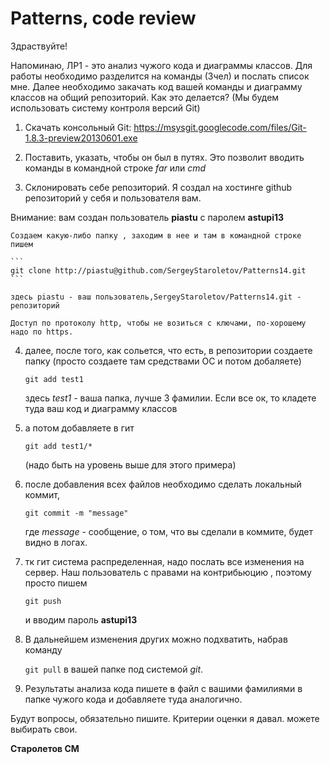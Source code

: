 Patterns, code review
==========
Здраствуйте!

Напоминаю, ЛР1 - это анализ чужого кода и диаграммы классов. Для работы необходимо разделится на команды (3чел) и послать список мне. Далее необходимо закачать код вашей команды и диаграмму классов на общий репозиторий. Как это делается? (Мы будем использовать систему контроля версий Git)

1. Скачать консольный Git:
<https://msysgit.googlecode.com/files/Git-1.8.3-preview20130601.exe>

2. Поставить, указать, чтобы он был в путях. Это позволит вводить команды в командной строке _far_ или _cmd_

3. Склонировать себе репозиторий. Я создал на хостинге github репозиторий у себя и пользователя вам.

Внимание: вам создан пользователь __piastu__ с паролем __astupi13__

    Создаем какую-либо папку , заходим в нее и там в командной строке пишем

    ``` 
    git clone http://piastu@github.com/SergeyStaroletov/Patterns14.git
    ```
    
    здесь piastu - ваш пользователь,SergeyStaroletov/Patterns14.git - репозиторий
    
    Доступ по протоколу http, чтобы не возиться с ключами, по-хорошему надо по https.

4. далее, после того, как сольется, что есть, в репозитории создаете папку (просто создаете там средствами ОС и потом добаляете)

    ```
    git add test1
    ```
    
    здесь _test1_ - ваша папка, лучше 3 фамилии. 
    Если все ок, то кладете туда ваш код и диаграмму классов

5. а потом добавляете в гит
    ```
    git add test1/*
    ```
    (надо быть на уровень выше для этого примера)

6. после добавления всех файлов необходимо сделать локальный коммит, 
    ```
    git commit -m "message"
    ```
    где _message_ - сообщение, о том, что вы сделали в коммите, будет видно в логах.

7. тк гит система распределенная, надо послать все изменения на сервер.
Наш пользователь с правами на контрибьюцию , поэтому просто пишем
    ```
    git push
    ```
    и вводим пароль __astupi13__

8. В дальнейшем изменения других можно подхватить, набрав команду

    ```git pull``` в вашей папке под системой _git_.

9. Результаты анализа кода пишете в файл с вашими фамилиями в папке чужого кода и добавляете туда аналогично.

Будут вопросы, обязательно пишите. Критерии оценки я давал. можете выбирать свои.

__Старолетов СМ__

